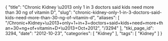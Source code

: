 {
    "title": "Chronic Kidney \u2013 only 1 in 3 doctors said kids need more than 30 ng of vitamin D",
    "slug": "chronic-kidney-only-1-in-3-doctors-said-kids-need-more-than-30-ng-of-vitamin-d",
    "aliases": [
        "/Chronic+Kidney+\u2013+only+1+in+3+doctors+said+kids+need+more+than+30+ng+of+vitamin+D+\u2013+Oct+2012",
        "/3294"
    ],
    "tiki_page_id": 3294,
    "date": "2012-10-23",
    "categories": [
        "Kidney"
    ],
    "tags": [
        "Kidney"
    ]
}